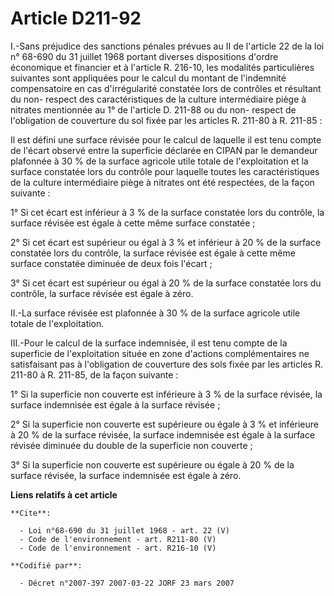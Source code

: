 # Article D211-92

I.-Sans préjudice des sanctions pénales prévues au II de l'article 22 de la loi n° 68-690 du 31 juillet 1968 portant diverses
dispositions d'ordre économique et financier et à l'article R. 216-10, les modalités particulières suivantes sont appliquées
pour le calcul du montant de l'indemnité compensatoire en cas d'irrégularité constatée lors de contrôles et résultant du non-
respect des caractéristiques de la culture intermédiaire piège à nitrates mentionnée au 1° de l'article D. 211-88 ou du non-
respect de l'obligation de couverture du sol fixée par les articles R. 211-80 à R. 211-85 : 

Il est défini une surface révisée pour le calcul de laquelle il est tenu compte de l'écart observé entre la superficie
déclarée en CIPAN par le demandeur plafonnée à 30 % de la surface agricole utile totale de l'exploitation et la surface
constatée lors du contrôle pour laquelle toutes les caractéristiques de la culture intermédiaire piège à nitrates ont été
respectées, de la façon suivante : 

1° Si cet écart est inférieur à 3 % de la surface constatée lors du contrôle, la surface révisée est égale à cette même
surface constatée ; 

2° Si cet écart est supérieur ou égal à 3 % et inférieur à 20 % de la surface constatée lors du contrôle, la surface révisée
est égale à cette même surface constatée diminuée de deux fois l'écart ; 

3° Si cet écart est supérieur ou égal à 20 % de la surface constatée lors du contrôle, la surface révisée est égale à zéro. 

II.-La surface révisée est plafonnée à 30 % de la surface agricole utile totale de l'exploitation. 

III.-Pour le calcul de la surface indemnisée, il est tenu compte de la superficie de l'exploitation située en zone d'actions
complémentaires ne satisfaisant pas à l'obligation de couverture des sols fixée par les articles R. 211-80 à R. 211-85, de la
façon suivante : 

1° Si la superficie non couverte est inférieure à 3 % de la surface révisée, la surface indemnisée est égale à la surface
révisée ; 

2° Si la superficie non couverte est supérieure ou égale à 3 % et inférieure à 20 % de la surface révisée, la surface
indemnisée est égale à la surface révisée diminuée du double de la superficie non couverte ; 

3° Si la superficie non couverte est supérieure ou égale à 20 % de la surface révisée, la surface indemnisée est égale à
zéro.

**Liens relatifs à cet article**

	**Cite**:

	  - Loi n°68-690 du 31 juillet 1968 - art. 22 (V)
	  - Code de l'environnement - art. R211-80 (V)
	  - Code de l'environnement - art. R216-10 (V)

	**Codifié par**:

	  - Décret n°2007-397 2007-03-22 JORF 23 mars 2007
